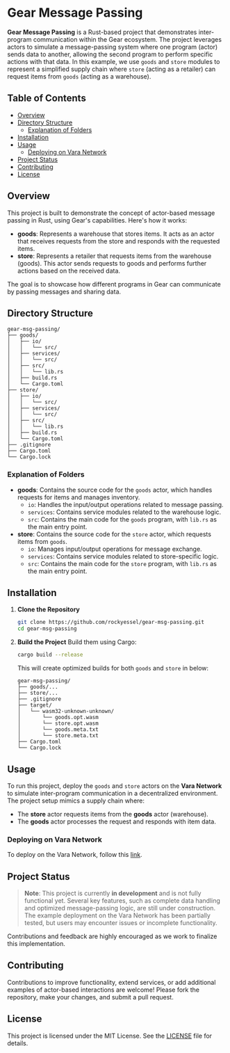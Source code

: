 # Gear Message Passing

**Gear Message Passing** is a Rust-based project that demonstrates inter-program communication within the Gear ecosystem. The project leverages actors to simulate a message-passing system where one program (actor) sends data to another, allowing the second program to perform specific actions with that data. In this example, we use `goods` and `store` modules to represent a simplified supply chain where `store` (acting as a retailer) can request items from `goods` (acting as a warehouse).

## Table of Contents

- [Overview](#overview)
- [Directory Structure](#directory-structure)
  - [Explanation of Folders](#explanation-of-folders)
- [Installation](#installation)
- [Usage](#usage)
  - [Deploying on Vara Network](#deploying-on-vara-network)
- [Project Status](#project-status)
- [Contributing](#contributing)
- [License](#license)

## Overview

This project is built to demonstrate the concept of actor-based message passing in Rust, using Gear's capabilities. Here's how it works:

- **goods**: Represents a warehouse that stores items. It acts as an actor that receives requests from the store and responds with the requested items.
- **store**: Represents a retailer that requests items from the warehouse (goods). This actor sends requests to goods and performs further actions based on the received data.

The goal is to showcase how different programs in Gear can communicate by passing messages and sharing data.

## Directory Structure

```
gear-msg-passing/
├── goods/
│   ├── io/
│   │   └── src/
│   ├── services/
│   │   └── src/
│   ├── src/
│   │   └── lib.rs
│   ├── build.rs
│   └── Cargo.toml
├── store/
│   ├── io/
│   │   └── src/
│   ├── services/
│   │   └── src/
│   ├── src/
│   │   └── lib.rs
│   ├── build.rs
│   └── Cargo.toml
├── .gitignore
├── Cargo.toml
└── Cargo.lock
```

### Explanation of Folders

- **goods**: Contains the source code for the `goods` actor, which handles requests for items and manages inventory.
  - `io`: Handles the input/output operations related to message passing.
  - `services`: Contains service modules related to the warehouse logic.
  - `src`: Contains the main code for the `goods` program, with `lib.rs` as the main entry point.
- **store**: Contains the source code for the `store` actor, which requests items from `goods`.
  - `io`: Manages input/output operations for message exchange.
  - `services`: Contains service modules related to store-specific logic.
  - `src`: Contains the main code for the `store` program, with `lib.rs` as the main entry point.

## Installation

1. **Clone the Repository**

   ```bash
   git clone https://github.com/rockyessel/gear-msg-passing.git
   cd gear-msg-passing
   ```

2. **Build the Project**
   Build them using Cargo:

   ```bash
   cargo build --release
   ```

   This will create optimized builds for both `goods` and `store` in below:

   ```
   gear-msg-passing/
   ├── goods/...
   ├── store/...
   ├── .gitignore
   ├── target/
   │   └── wasm32-unknown-unknown/
   │       └── goods.opt.wasm
   │       └── store.opt.wasm
   │       └── goods.meta.txt
   │       └── store.meta.txt
   ├── Cargo.toml
   └── Cargo.lock
   ```

## Usage

To run this project, deploy the `goods` and `store` actors on the **Vara Network** to simulate inter-program communication in a decentralized environment. The project setup mimics a supply chain where:

- The **store** actor requests items from the **goods** actor (warehouse).
- The **goods** actor processes the request and responds with item data.

### Deploying on Vara Network

To deploy on the Vara Network, follow this [link](https://www.freecodecamp.org/news/build-and-deploy-smart-contract-rust-gear-protocol).

## Project Status

> **Note**: This project is currently **in development** and is not fully functional yet. Several key features, such as complete data handling and optimized message-passing logic, are still under construction. The example deployment on the Vara Network has been partially tested, but users may encounter issues or incomplete functionality.

Contributions and feedback are highly encouraged as we work to finalize this implementation.

## Contributing

Contributions to improve functionality, extend services, or add additional examples of actor-based interactions are welcome! Please fork the repository, make your changes, and submit a pull request.

## License

This project is licensed under the MIT License. See the [LICENSE](LICENSE) file for details.
